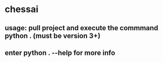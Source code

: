 # chessai

## usage: pull project and execute the commmand python . (must be version 3+)
## enter python . --help for more info
